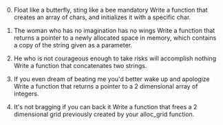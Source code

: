 0. Float like a butterfly, sting like a bee mandatory
Write a function that creates an array of chars, and initializes it with a specific char.

1. The woman who has no imagination has no wings
Write a function that returns a pointer to a newly allocated space in memory, which contains a copy of the string given as a parameter.

2. He who is not courageous enough to take risks will accomplish nothing
Write a function that concatenates two strings.

3. If you even dream of beating me you'd better wake up and apologize
Write a function that returns a pointer to a 2 dimensional array of integers.

4. It's not bragging if you can back it
Write a function that frees a 2 dimensional grid previously created by your alloc_grid function.


